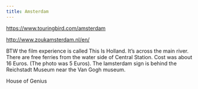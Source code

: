 ```yaml
---
title: Amsterdam
---
```





https://www.touringbird.com/amsterdam

http://www.zoukamsterdam.nl/en/


BTW the film experience is called This Is Holland. It’s across the main river. There are free ferries from the water side of Central Station. Cost was about 16 Euros.  (The photo was 5 Euros).
The Iamsterdam sign is behind the Reichstadt Museum near the Van Gogh museum.

House of Genius
